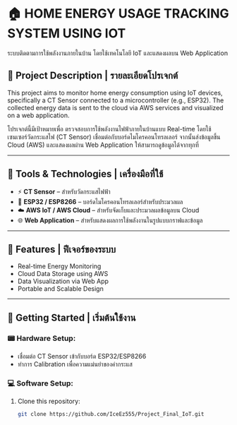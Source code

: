 # 🏠 HOME ENERGY USAGE TRACKING SYSTEM USING IOT  
ระบบติดตามการใช้พลังงานภายในบ้าน โดยใช้เทคโนโลยี IoT และแสดงผลบน Web Application

## 📌 Project Description | รายละเอียดโปรเจกต์  
This project aims to monitor home energy consumption using IoT devices, specifically a CT Sensor connected to a microcontroller (e.g., ESP32). The collected energy data is sent to the cloud via AWS services and visualized on a web application.  

โปรเจกต์นี้มีเป้าหมายเพื่อ ตรวจสอบการใช้พลังงานไฟฟ้าภายในบ้านแบบ Real-time โดยใช้เซนเซอร์วัดกระแสไฟ (CT Sensor) เชื่อมต่อกับบอร์ดไมโครคอนโทรลเลอร์ จากนั้นส่งข้อมูลขึ้น Cloud (AWS) และแสดงผลผ่าน Web Application ให้สามารถดูข้อมูลได้จากทุกที่

---

## 🧰 Tools & Technologies | เครื่องมือที่ใช้

- ⚡ **CT Sensor** – สำหรับวัดกระแสไฟฟ้า  
- 🧠 **ESP32 / ESP8266** – บอร์ดไมโครคอนโทรลเลอร์สำหรับประมวลผล  
- ☁️ **AWS IoT / AWS Cloud** – สำหรับจัดเก็บและประมวลผลข้อมูลบน Cloud  
- 🌐 **Web Application** – สำหรับแสดงผลการใช้พลังงานในรูปแบบกราฟและข้อมูล  

---

## 🔧 Features | ฟีเจอร์ของระบบ

- Real-time Energy Monitoring  
- Cloud Data Storage using AWS  
- Data Visualization via Web App  
- Portable and Scalable Design  

---

## 🚀 Getting Started | เริ่มต้นใช้งาน

### 📟 Hardware Setup:
- เชื่อมต่อ CT Sensor เข้ากับบอร์ด ESP32/ESP8266  
- ทำการ Calibration เพื่อความแม่นยำของค่ากระแส  

### 💻 Software Setup:

1. Clone this repository:
   ```bash
   git clone https://github.com/IceEz555/Project_Final_IoT.git
